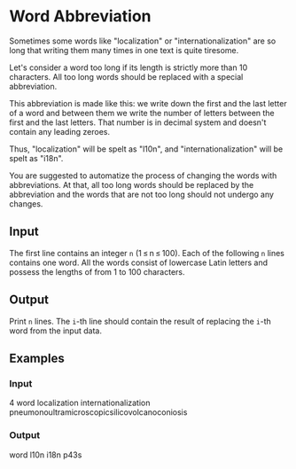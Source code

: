 # Word Abbreviation

Sometimes some words like "localization" or "internationalization" are so long that writing them many times in one text is quite tiresome.

Let's consider a word too long if its length is strictly more than 10 characters. All too long words should be replaced with a special abbreviation.

This abbreviation is made like this: we write down the first and the last letter of a word and between them we write the number of letters between the first and the last letters. That number is in decimal system and doesn't contain any leading zeroes.

Thus, "localization" will be spelt as "l10n", and "internationalization" will be spelt as "i18n".

You are suggested to automatize the process of changing the words with abbreviations. At that, all too long words should be replaced by the abbreviation and the words that are not too long should not undergo any changes.

## Input

The first line contains an integer `n` (1 ≤ n ≤ 100). Each of the following `n` lines contains one word. All the words consist of lowercase Latin letters and possess the lengths of from 1 to 100 characters.

## Output

Print `n` lines. The `i`-th line should contain the result of replacing the `i`-th word from the input data.

## Examples

### Input

4 word localization internationalization pneumonoultramicroscopicsilicovolcanoconiosis

### Output

word l10n i18n p43s

